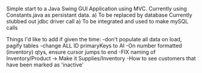 Simple start to a Java Swing GUI Application using MVC.
Currently using Constants.java as persistant data.
  a) To be replaced by database
Currently stubbed out jdbc driver call
  a) To be integrated and used to make mySQL calls

Things I'd like to add if given the time:
-don't populate all data on load, pagify tables
-change ALL ID primaryKeys to AI
-On number formatted (inventory) qtys, ensure cursor jumps to end
-FIX naming of Inventory/Product -> Make it Supplies/Inventory
-How to see customers that have been marked as 'inactive'